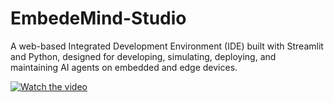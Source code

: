 # EmbedeMind-Studio
A web-based Integrated Development Environment (IDE) built with Streamlit and Python, designed for developing, simulating, deploying, and maintaining AI agents on embedded and edge devices. 

[![Watch the video](https://github.com/user-attachments/assets/90aa52f8-005b-40cc-8fb2-f973b4bc960d)](https://www.youtube.com/watch?v=fT-3MP9LSW8)
